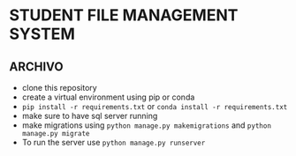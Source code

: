 # STUDENT FILE MANAGEMENT SYSTEM
## ARCHIVO

* clone this repository
* create a virtual environment using pip or conda
* `pip install -r requirements.txt` or `conda install -r requirements.txt`
* make sure to have sql server running
* make migrations using `python manage.py makemigrations` and `python manage.py migrate`
* To run the server use `python manage.py runserver`
